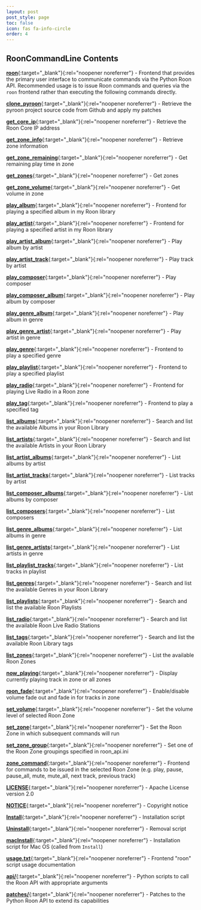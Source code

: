 ```yaml
---
layout: post
post_style: page
toc: false
icon: fas fa-info-circle
order: 4
---
```


## RoonCommandLine Contents

[**roon**](https://github.com/doctorfree/RoonCommandLine/blob/master/bin/roon){:target="_blank"}{:rel="noopener noreferrer"} - Frontend that provides the primary user interface to communicate commands via the Python Roon API. Recommended usage is to issue Roon commands and queries via the `roon` frontend rather than executing the following commands directly.

[**clone_pyroon**](https://github.com/doctorfree/RoonCommandLine/blob/master/bin/clone_pyroon){:target="_blank"}{:rel="noopener noreferrer"} - Retrieve the pyroon project source code from Github and apply my patches

[**get_core_ip**](https://github.com/doctorfree/RoonCommandLine/blob/master/bin/get_core_ip){:target="_blank"}{:rel="noopener noreferrer"} - Retrieve the Roon Core IP address

[**get_zone_info**](https://github.com/doctorfree/RoonCommandLine/blob/master/bin/get_zone_info){:target="_blank"}{:rel="noopener noreferrer"} - Retrieve zone information

[**get_zone_remaining**](https://github.com/doctorfree/RoonCommandLine/blob/master/bin/get_zone_remaining){:target="_blank"}{:rel="noopener noreferrer"} - Get remaining play time in zone

[**get_zones**](https://github.com/doctorfree/RoonCommandLine/blob/master/bin/get_zones){:target="_blank"}{:rel="noopener noreferrer"} - Get zones

[**get_zone_volume**](https://github.com/doctorfree/RoonCommandLine/blob/master/bin/get_zone_volume){:target="_blank"}{:rel="noopener noreferrer"} - Get volume in zone

[**play_album**](https://github.com/doctorfree/RoonCommandLine/blob/master/bin/play_album){:target="_blank"}{:rel="noopener noreferrer"} - Frontend for playing a specified album in my Roon library

[**play_artist**](https://github.com/doctorfree/RoonCommandLine/blob/master/bin/play_artist){:target="_blank"}{:rel="noopener noreferrer"} - Frontend for playing a specified artist in my Roon library

[**play_artist_album**](https://github.com/doctorfree/RoonCommandLine/blob/master/bin/play_artist_album){:target="_blank"}{:rel="noopener noreferrer"} - Play album by artist

[**play_artist_track**](https://github.com/doctorfree/RoonCommandLine/blob/master/bin/play_artist_track){:target="_blank"}{:rel="noopener noreferrer"} - Play track by artist

[**play_composer**](https://github.com/doctorfree/RoonCommandLine/blob/master/bin/play_composer){:target="_blank"}{:rel="noopener noreferrer"} - Play composer

[**play_composer_album**](https://github.com/doctorfree/RoonCommandLine/blob/master/bin/play_composer_album){:target="_blank"}{:rel="noopener noreferrer"} - Play album by composer

[**play_genre_album**](https://github.com/doctorfree/RoonCommandLine/blob/master/bin/play_genre_album){:target="_blank"}{:rel="noopener noreferrer"} - Play album in genre

[**play_genre_artist**](https://github.com/doctorfree/RoonCommandLine/blob/master/bin/play_genre_artist){:target="_blank"}{:rel="noopener noreferrer"} - Play artist in genre

[**play_genre**](https://github.com/doctorfree/RoonCommandLine/blob/master/bin/play_genre){:target="_blank"}{:rel="noopener noreferrer"} - Frontend to play a specified genre

[**play_playlist**](https://github.com/doctorfree/RoonCommandLine/blob/master/bin/play_playlist){:target="_blank"}{:rel="noopener noreferrer"} - Frontend to play a specified playlist

[**play_radio**](https://github.com/doctorfree/RoonCommandLine/blob/master/bin/play_radio){:target="_blank"}{:rel="noopener noreferrer"} - Frontend for playing Live Radio in a Roon zone

[**play_tag**](https://github.com/doctorfree/RoonCommandLine/blob/master/bin/play_tag){:target="_blank"}{:rel="noopener noreferrer"} - Frontend to play a specified tag

[**list_albums**](https://github.com/doctorfree/RoonCommandLine/blob/master/bin/list_albums){:target="_blank"}{:rel="noopener noreferrer"} - Search and list the available Albums in your Roon Library

[**list_artists**](https://github.com/doctorfree/RoonCommandLine/blob/master/bin/list_artists){:target="_blank"}{:rel="noopener noreferrer"} - Search and list the available Artists in your Roon Library

[**list_artist_albums**](https://github.com/doctorfree/RoonCommandLine/blob/master/bin/list_artist_albums){:target="_blank"}{:rel="noopener noreferrer"} - List albums by artist

[**list_artist_tracks**](https://github.com/doctorfree/RoonCommandLine/blob/master/bin/list_artist_tracks){:target="_blank"}{:rel="noopener noreferrer"} - List tracks by artist

[**list_composer_albums**](https://github.com/doctorfree/RoonCommandLine/blob/master/bin/list_composer_albums){:target="_blank"}{:rel="noopener noreferrer"} - List albums by composer

[**list_composers**](https://github.com/doctorfree/RoonCommandLine/blob/master/bin/list_composers){:target="_blank"}{:rel="noopener noreferrer"} - List composers

[**list_genre_albums**](https://github.com/doctorfree/RoonCommandLine/blob/master/bin/list_genre_albums){:target="_blank"}{:rel="noopener noreferrer"} - List albums in genre

[**list_genre_artists**](https://github.com/doctorfree/RoonCommandLine/blob/master/bin/list_genre_artists){:target="_blank"}{:rel="noopener noreferrer"} - List artists in genre

[**list_playlist_tracks**](https://github.com/doctorfree/RoonCommandLine/blob/master/bin/list_playlist_tracks){:target="_blank"}{:rel="noopener noreferrer"} - List tracks in playlist

[**list_genres**](https://github.com/doctorfree/RoonCommandLine/blob/master/bin/list_genres){:target="_blank"}{:rel="noopener noreferrer"} - Search and list the available Genres in your Roon Library

[**list_playlists**](https://github.com/doctorfree/RoonCommandLine/blob/master/bin/list_playlists){:target="_blank"}{:rel="noopener noreferrer"} - Search and list the available Roon Playlists

[**list_radio**](https://github.com/doctorfree/RoonCommandLine/blob/master/bin/list_radio){:target="_blank"}{:rel="noopener noreferrer"} - Search and list the available Roon Live Radio Stations

[**list_tags**](https://github.com/doctorfree/RoonCommandLine/blob/master/bin/list_tags){:target="_blank"}{:rel="noopener noreferrer"} - Search and list the available Roon Library tags

[**list_zones**](https://github.com/doctorfree/RoonCommandLine/blob/master/bin/list_zones){:target="_blank"}{:rel="noopener noreferrer"} - List the available Roon Zones

[**now_playing**](https://github.com/doctorfree/RoonCommandLine/blob/master/bin/now_playing){:target="_blank"}{:rel="noopener noreferrer"} - Display currently playing track in zone or all zones

[**roon_fade**](https://github.com/doctorfree/RoonCommandLine/blob/master/bin/roon_fade){:target="_blank"}{:rel="noopener noreferrer"} - Enable/disable volume fade out and fade in for tracks in zone

[**set_volume**](https://github.com/doctorfree/RoonCommandLine/blob/master/bin/set_volume){:target="_blank"}{:rel="noopener noreferrer"} - Set the volume level of selected Roon Zone

[**set_zone**](https://github.com/doctorfree/RoonCommandLine/blob/master/bin/set_zone){:target="_blank"}{:rel="noopener noreferrer"} - Set the Roon Zone in which subsequent commands will run

[**set_zone_group**](https://github.com/doctorfree/RoonCommandLine/blob/master/bin/set_zone_group){:target="_blank"}{:rel="noopener noreferrer"} - Set one of the Roon Zone groupings specified in roon_api.ini

[**zone_command**](https://github.com/doctorfree/RoonCommandLine/blob/master/bin/zone_command){:target="_blank"}{:rel="noopener noreferrer"} - Frontend for commands to be issued in the selected Roon Zone (e.g. play, pause, pause_all, mute, mute_all, next track, previous track)

[**LICENSE**](https://github.com/doctorfree/RoonCommandLine/blob/master/LICENSE){:target="_blank"}{:rel="noopener noreferrer"} - Apache License version 2.0

[**NOTICE**](https://github.com/doctorfree/RoonCommandLine/blob/master/NOTICE){:target="_blank"}{:rel="noopener noreferrer"} - Copyright notice

[**Install**](https://github.com/doctorfree/RoonCommandLine/blob/master/Install){:target="_blank"}{:rel="noopener noreferrer"} - Installation script

[**Uninstall**](https://github.com/doctorfree/RoonCommandLine/blob/master/Uninstall){:target="_blank"}{:rel="noopener noreferrer"} - Removal script

[**macInstall**](https://github.com/doctorfree/RoonCommandLine/blob/master/macInstall){:target="_blank"}{:rel="noopener noreferrer"} - Installation script for Mac OS (called from `Install`)

[**usage.txt**](https://github.com/doctorfree/RoonCommandLine/blob/master/usage.txt){:target="_blank"}{:rel="noopener noreferrer"} - Frontend "roon" script usage documentation

[**api/**](https://github.com/doctorfree/RoonCommandLine/blob/master/api/README.md){:target="_blank"}{:rel="noopener noreferrer"} - Python scripts to call the Roon API with appropriate arguments

[**patches/**](https://github.com/doctorfree/RoonCommandLine/blob/master/patches/README.md){:target="_blank"}{:rel="noopener noreferrer"} - Patches to the Python Roon API to extend its capabilities
